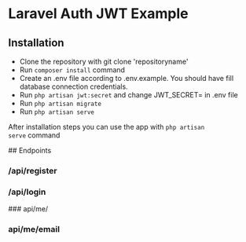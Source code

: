 # Laravel Auth JWT Example
## Installation
- Clone the repository with git clone 'repositoryname'
- Run `composer install` command
- Create an .env file according to .env.example. You should have fill database connection credentials.
- Run `php artisan jwt:secret` and change JWT_SECRET= in .env file
- Run `php artisan migrate`
- Run `php artisan serve`


After installation steps you can use the app with `php artisan serve` command


## Endpoints

### /api/register

### /api/login


### api/me/

### api/me/email
